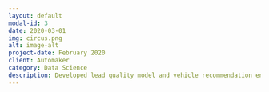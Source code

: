 ```yaml
---
layout: default
modal-id: 3
date: 2020-03-01
img: circus.png
alt: image-alt
project-date: February 2020
client: Automaker
category: Data Science
description: Developed lead quality model and vehicle recommendation engine for Forbes 500 automaker’s customer analytics department. The resulting model increased efficiency in detecting high-quality leads by 20% compared to as-is business rules. Deployed dockerized model as REST API in Kubernetes Cluster.
---
```

